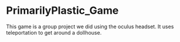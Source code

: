 # PrimarilyPlastic_Game
This game is a group project we did using the oculus headset. It uses teleportation to get around a dollhouse. 
